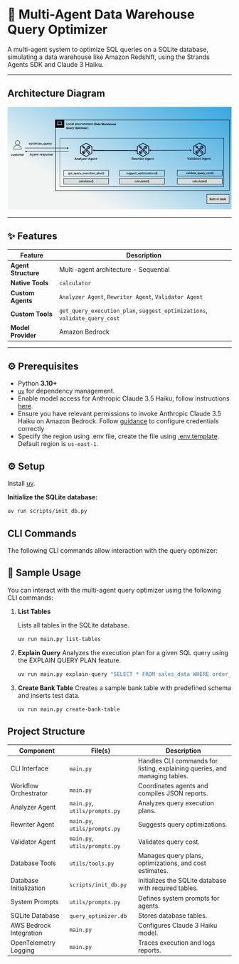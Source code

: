 # 🧠 Multi-Agent Data Warehouse Query Optimizer

A multi-agent system to optimize SQL queries on a SQLite database, simulating a data warehouse like Amazon Redshift, using the Strands Agents SDK and Claude 3 Haiku.

---
## Architecture Diagram

![architecture](./architecture.png)
  
---
## ✨ Features


| Feature           | Description                                                                  |
|-------------------|------------------------------------------------------------------------------|
| **Agent Structure** | Multi-agent architecture - Sequential                                       |
| **Native Tools**    | `calculator`                                                                |
| **Custom Agents**   | `Analyzer Agent`, `Rewriter Agent`, `Validator Agent`                       |
| **Custom Tools**    | `get_query_execution_plan`, `suggest_optimizations`, `validate_query_cost` |
| **Model Provider**  | Amazon Bedrock                                                              |

---

## ⚙️ Prerequisites

- Python **3.10+**
- [`uv`](https://github.com/astral-sh/uv) for dependency management.
- Enable model access for Anthropic Claude 3.5 Haiku, follow instructions [here](https://docs.aws.amazon.com/bedrock/latest/userguide/model-access-modify.html).
- Ensure you have relevant permissions to invoke Anthropic Claude 3.5 Haiku on Amazon Bedrock. Follow [guidance](https://strandsagents.com/latest/user-guide/quickstart/#configuring-credentials) to configure credentials correctly
- Specify the region using .env file, create the file using [.env.template](./.env.template). Default region is `us-east-1`.

## ⚙️ Setup

Install [uv](https://docs.astral.sh/uv/getting-started/installation/).


**Initialize the SQLite database:**
```bash
uv run scripts/init_db.py
```

## CLI Commands

The following CLI commands allow interaction with the query optimizer:

## 🧪 Sample Usage

You can interact with the multi-agent query optimizer using the following CLI commands:

1. **List Tables**

   Lists all tables in the SQLite database.

   ```bash
   uv run main.py list-tables
   ```
2. **Explain Query**
   Analyzes the execution plan for a given SQL query using the EXPLAIN QUERY PLAN feature.

   ```bash
   uv run main.py explain-query "SELECT * FROM sales_data WHERE order_date > '2025-01-01'"
   ```
3. **Create Bank Table**
   Creates a sample bank table with predefined schema and inserts test data.

   ```bash
   uv run main.py create-bank-table
   ```


## Project Structure

| Component            | File(s)                 | Description                                         |
|----------------------|-------------------------|-----------------------------------------------------|
| CLI Interface        | `main.py`               | Handles CLI commands for listing, explaining queries, and managing tables. |
| Workflow Orchestrator| `main.py`               | Coordinates agents and compiles JSON reports.       |
| Analyzer Agent       | `main.py`, `utils/prompts.py` | Analyzes query execution plans.                     |
| Rewriter Agent       | `main.py`, `utils/prompts.py` | Suggests query optimizations.                       |
| Validator Agent      | `main.py`, `utils/prompts.py` | Validates query cost.                               |
| Database Tools       | `utils/tools.py`         | Manages query plans, optimizations, and cost estimates. |
| Database Initialization | `scripts/init_db.py`   | Initializes the SQLite database with required tables. |
| System Prompts       | `utils/prompts.py`       | Defines system prompts for agents.                  |
| SQLite Database      | `query_optimizer.db`     | Stores database tables.                             |
| AWS Bedrock Integration | `main.py`              | Configures Claude 3 Haiku model.                    |
| OpenTelemetry Logging| `main.py`                | Traces execution and logs reports.                  |



